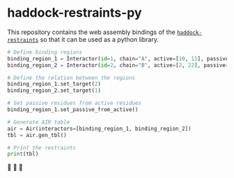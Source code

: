 # haddock-restraints-py

This repository contains the web assembly bindings of the
[`haddock-restraints`](https://github.com/haddocking/haddock-restraints) so
that it can be used as a python library.

```python
# Define binding regions
binding_region_1 = Interactor(id=1, chain="A", active=[10, 11], passive=[])
binding_region_2 = Interactor(id=2, chain="B", active=[2, 22], passive=[])

# Define the relation between the regions
binding_region_1.set_target(2)
binding_region_2.set_target(1)

# Set passive residues from active residues
binding_region_1.set_passive_from_active()

# Generate AIR table
air = Air(interactors=[binding_region_1, binding_region_2])
tbl = air.gen_tbl()

# Print the restraints
print(tbl)
```

🚧 🚧 🚧

